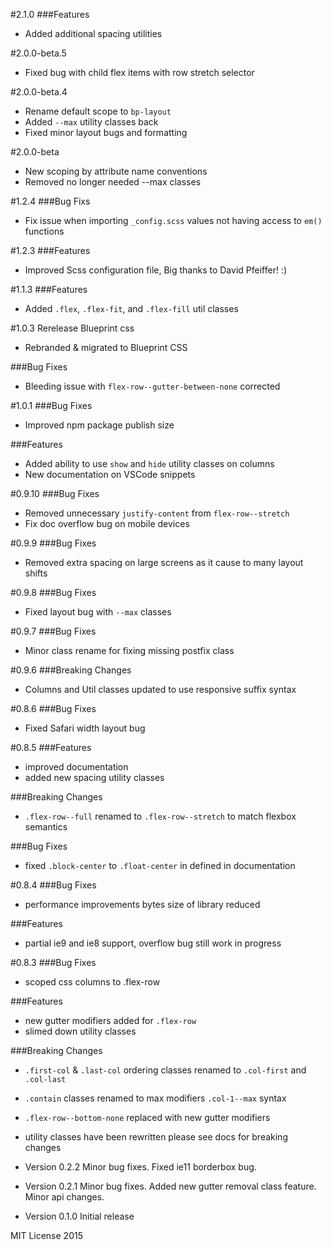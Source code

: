 #2.1.0
###Features
- Added additional spacing utilities

#2.0.0-beta.5
- Fixed bug with child flex items with row stretch selector

#2.0.0-beta.4
- Rename default scope to `bp-layout`
- Added `--max` utility classes back
- Fixed minor layout bugs and formatting

#2.0.0-beta
- New scoping by attribute name conventions
- Removed no longer needed --max classes

#1.2.4
###Bug Fixs
- Fix issue when importing `_config.scss` values not having access to `em()` functions

#1.2.3
###Features
- Improved Scss configuration file, Big thanks to David Pfeiffer! :)

#1.1.3
###Features
- Added `.flex`, `.flex-fit`, and `.flex-fill` util classes

#1.0.3 Rerelease Blueprint css
- Rebranded & migrated to Blueprint CSS

###Bug Fixes
- Bleeding issue with `flex-row--gutter-between-none` corrected

#1.0.1
###Bug Fixes
- Improved npm package publish size

###Features
- Added ability to use `show` and `hide` utility classes on columns
- New documentation on VSCode snippets

#0.9.10
###Bug Fixes
- Removed unnecessary `justify-content` from `flex-row--stretch`
- Fix doc overflow bug on mobile devices

#0.9.9
###Bug Fixes
- Removed extra spacing on large screens as it cause to many layout shifts

#0.9.8
###Bug Fixes
- Fixed layout bug with `--max` classes

#0.9.7
###Bug Fixes
- Minor class rename for fixing missing postfix class

#0.9.6
###Breaking Changes
- Columns and Util classes updated to use responsive suffix syntax

#0.8.6
###Bug Fixes
- Fixed Safari width layout bug

#0.8.5
###Features
- improved documentation
- added new spacing utility classes

###Breaking Changes
- `.flex-row--full` renamed to `.flex-row--stretch` to match flexbox semantics

###Bug Fixes
- fixed `.block-center` to `.float-center` in defined in documentation

#0.8.4
###Bug Fixes
- performance improvements bytes size of library reduced 

###Features
- partial ie9 and ie8 support, overflow bug still work in progress

#0.8.3
###Bug Fixes
- scoped css columns to .flex-row

###Features
- new gutter modifiers added for `.flex-row`
- slimed down utility classes

###Breaking Changes
- `.first-col` & `.last-col` ordering classes renamed to `.col-first` and `.col-last`
- `.contain` classes renamed to max modifiers `.col-1--max` syntax
- `.flex-row--bottom-none` replaced with new gutter modifiers
- utility classes have been rewritten please see docs for breaking changes


- Version 0.2.2 Minor bug fixes. Fixed ie11 borderbox bug.
- Version 0.2.1 Minor bug fixes. Added new gutter removal class feature. Minor api changes.
- Version 0.1.0 Initial release

MIT License 2015
